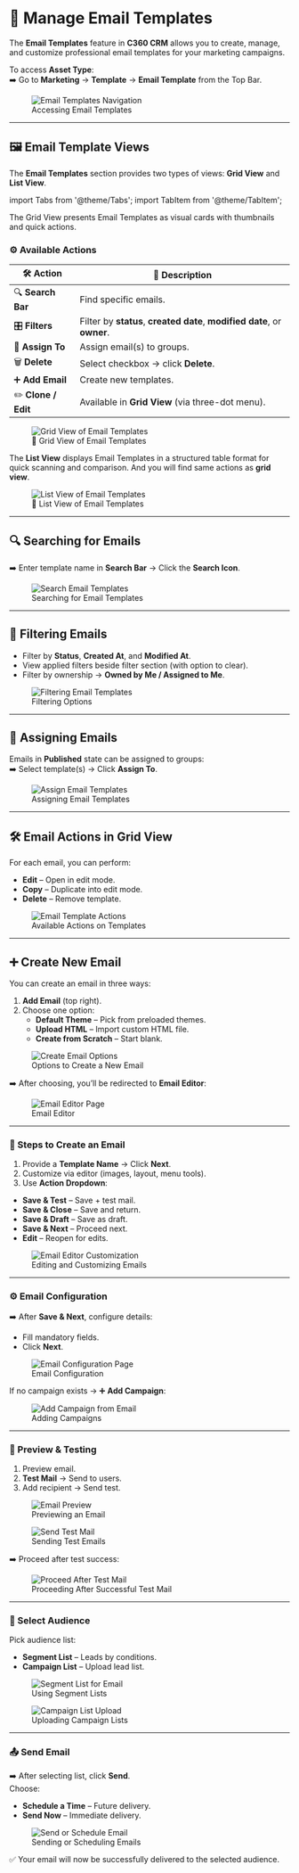 # **📧 Manage Email Templates**

The **Email Templates** feature in **C360 CRM** allows you to create, manage, and customize professional email templates for your marketing campaigns.  

To access **Asset Type**:  
➡️ Go to **Marketing** → **Template** → **Email Template** from the Top Bar.

<figure>
  <img src="/media/image1.png" alt="Email Templates Navigation" />
  <figcaption>Accessing Email Templates</figcaption>
</figure>

---

## 🖼️ Email Template Views

The **Email Templates** section provides two types of views: **Grid View** and **List View**.

import Tabs from '@theme/Tabs';
import TabItem from '@theme/TabItem';


<Tabs>
  <TabItem value="grid" label="🔲 Grid View" default>
  The Grid View presents Email Templates as visual cards with thumbnails and quick actions.
    
  ### ⚙️ Available Actions

  | 🛠️ Action          | 📌 Description                                                                 |
  |--------------------|-------------------------------------------------------------------------------|
  | 🔍 **Search Bar**   | Find specific emails.                                                        |
  | 🎛️ **Filters**      | Filter by **status**, **created date**, **modified date**, or **owner**.      |
  | 👥 **Assign To**    | Assign email(s) to groups.                                                    |
  | 🗑️ **Delete**       | Select checkbox → click **Delete**.                                           |
  | ➕ **Add Email**    | Create new templates.                                                         |
  | ✏️ **Clone / Edit** | Available in **Grid View** (via three-dot menu).                             |

  <figure>
    <img src="/media/image2.png" alt="Grid View of Email Templates" />
    <figcaption>📧 Grid View of Email Templates</figcaption>
  </figure>

  </TabItem>

  <TabItem value="list" label="📜 List View">

  The **List View** displays Email Templates in a structured table format for quick scanning and comparison. And you will find same actions as **grid view**.
    
  <figure>
    <img src="/media/image3.png" alt="List View of Email Templates" />
    <figcaption>📜 List View of Email Templates</figcaption>
  </figure>

  </TabItem>
</Tabs>

---

## 🔍 Searching for Emails

➡️ Enter template name in **Search Bar** → Click the **Search Icon**.  

<figure>
  <img src="/media/image4.png" alt="Search Email Templates" />
  <figcaption>Searching for Email Templates</figcaption>
</figure>

---

## 🧩 Filtering Emails

-  Filter by **Status**, **Created At**, and **Modified At**.  
-  View applied filters beside filter section (with option to clear).  
-  Filter by ownership → **Owned by Me / Assigned to Me**.  

<figure>
  <img src="/media/image5.png" alt="Filtering Email Templates" />
  <figcaption>Filtering Options</figcaption>
</figure>

---

## 👥 Assigning Emails

Emails in **Published** state can be assigned to groups:  
➡️ Select template(s) → Click **Assign To**.  

<figure>
  <img src="/media/image6.png" alt="Assign Email Templates" />
  <figcaption>Assigning Email Templates</figcaption>
</figure>

---

## 🛠️ Email Actions in Grid View

For each email, you can perform:  
-  **Edit** – Open in edit mode.  
-  **Copy** – Duplicate into edit mode.  
-  **Delete** – Remove template.  

<figure>
  <img src="/media/image7.png" alt="Email Template Actions" />
  <figcaption>Available Actions on Templates</figcaption>
</figure>

---

## ➕ Create New Email

You can create an email in three ways:  
1.  **Add Email** (top right).  
2. Choose one option:  
   -  **Default Theme** – Pick from preloaded themes.  
   -  **Upload HTML** – Import custom HTML file.  
   -  **Create from Scratch** – Start blank.  

<figure>
  <img src="/media/image8.png" alt="Create Email Options" />
  <figcaption>Options to Create a New Email</figcaption>
</figure>

➡️ After choosing, you’ll be redirected to **Email Editor**:  

<figure>
  <img src="/media/image9.png" alt="Email Editor Page" />
  <figcaption>Email Editor</figcaption>
</figure>

---

### 📝 Steps to Create an Email
1.  Provide a **Template Name** → Click **Next**.  
2.  Customize via editor (images, layout, menu tools).  
3.  Use **Action Dropdown**:  
   -  **Save & Test** – Save + test mail.  
   -  **Save & Close** – Save and return.  
   -  **Save & Draft** – Save as draft.  
   -  **Save & Next** – Proceed next.  
   -  **Edit** – Reopen for edits.  

<figure>
  <img src="/media/image10.png" alt="Email Editor Customization" />
  <figcaption>Editing and Customizing Emails</figcaption>
</figure>

---

### ⚙️ Email Configuration

➡️ After **Save & Next**, configure details:  
-  Fill mandatory fields.  
-  Click **Next**.  

<figure>
  <img src="/media/image12.png" alt="Email Configuration Page" />
  <figcaption>Email Configuration</figcaption>
</figure>

If no campaign exists → ➕ **Add Campaign**:  

<figure>
  <img src="/media/image13.png" alt="Add Campaign from Email" />
  <figcaption>Adding Campaigns</figcaption>
</figure>

---

### 👀 Preview & Testing
1.  Preview email.  
2.  **Test Mail** → Send to users.  
3.  Add recipient → Send test.  

<figure>
  <img src="/media/image14.png" alt="Email Preview" />
  <figcaption>Previewing an Email</figcaption>
</figure>

<figure>
  <img src="/media/image15.png" alt="Send Test Mail" />
  <figcaption>Sending Test Emails</figcaption>
</figure>

➡️ Proceed after test success:  

<figure>
  <img src="/media/image16.png" alt="Proceed After Test Mail" />
  <figcaption>Proceeding After Successful Test Mail</figcaption>
</figure>

---

### 👥 Select Audience

Pick audience list:  
-  **Segment List** – Leads by conditions.  
-  **Campaign List** – Upload lead list.  

<figure>
  <img src="/media/image17.png" alt="Segment List for Email" />
  <figcaption>Using Segment Lists</figcaption>
</figure>

<figure>
  <img src="/media/image18.png" alt="Campaign List Upload" />
  <figcaption>Uploading Campaign Lists</figcaption>
</figure>

---

### 📤 Send Email

➡️ After selecting list, click **Send**.  
Choose:  
-  **Schedule a Time** – Future delivery.  
-  **Send Now** – Immediate delivery.  

<figure>
  <img src="/media/image19.png" alt="Send or Schedule Email" />
  <figcaption>Sending or Scheduling Emails</figcaption>
</figure>

✅ Your email will now be successfully delivered to the selected audience.

